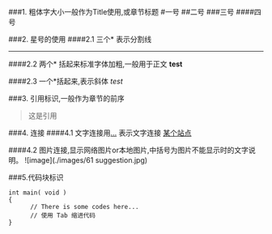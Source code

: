 ###1. 粗体字大小一般作为Title使用,或章节标题
#一号
##二号
###三号
####四号

###2. 星号的使用
####2.1 三个* 表示分割线
***

####2.2 两个* 括起来标准字体加粗,一般用于正文
**test**

####2.3 一个*括起来,表示斜体
*test*

###3. 引用标识,一般作为章节的前序
>这是引用

###4. 连接
####4.1 文字连接用[...](http:...) 表示文字连接
[某个站点](http://www.51job.com)

####4.2 图片连接,显示网络图片or本地图片,中括号为图片不能显示时的文字说明。
![image](./images/61 suggestion.jpg)

###5.代码块标识
~~~
int main( void )
{
	  // There is some codes here...
	  // 使用 Tab 缩进代码
}
~~~




